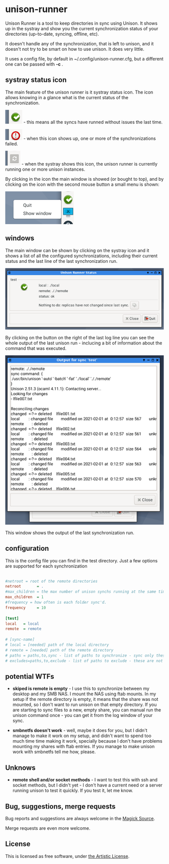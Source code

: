 # unison-runner

Unison Runner is a tool to keep directories in sync using Unison.
It shows up in the systray and show you the current synchronization status
of your directories (up-to-date, syncing, offline, etc).

It doesn't handle any of the synchronization, that is left to unison, and
it doesn't not try to be smart on how to use unison. It does very little.

It uses a config file, by default in ~/.config/unison-runner.cfg, but a
different one can be passed with **-c <filepath>**.

## systray status icon

The main feature of the unison runner is it systray status icon. The icon
allows knowing in a glance what is the current status of the synchronization.

![all good](shots/icon-ok.png "all good icon") - this means all the syncs have
runned without issues the last time.

![error](shots/icon-error.png "Error") - when this icon shows up, one or
more of the synchronizations failed.

![syncing](shots/icon-syncing.png "Synchorinization running") - when the
systray shows this icon, the unison runner is currently running one or
more unison instances.

By clicking in the icon the main window is showed (or bought to top), and
by clicking on the icon with the second mouse button a small menu is shown:

![quit/show menu](shots/menu.png "Systray icon menu")

## windows

The main window can be shown by clicking on the systray icon and it shows
a list of all the configured synchronizations, including their current
status and the last line of the last synchronization run.

![main window](shots/window.png "main window")

By clicking on the button on the right of the last log line you can see the
whole output of the last unison run - inclucing a bit of information about
the command that was executed.

![sync log window](shots/sync-log-window.png "sync log window")

This window shows the output of the last synchronization run.

## configuration

This is the config file you can find in the test directory. Just a few
options are supported for each synchronization

~~~ini

#netroot = root of the remote directories
netroot       = .
#max_children = the max number of unison synchs running at the same time
max_children  = 1
#frequency = how often is each folder sync'd.
frequency     = 10

[test]
local   = local
remote  = remote

# [sync-name]
# local = [needed] path of the local directory
# remote = [needed] path of the remote directory
# paths = paths,to,sync - list of paths to synchronize - sync only these paths
# excludes=paths,to,exclude - list of paths to exclude - these are not sync'd

~~~

## potential WTFs

* **skiped is remote is empty** - I use this to synchronize between my
desktop and my SMB NAS. I mount the NAS using ftab mounts. In my setup
if the remote directory is empty, it means that the share was not mounted,
so I don't want to run unison on that empty directory. If you are starting
to sync files to a new, empty share, you can manual run the unison command
once - you can get it from the log window of your sync.

* **smbnetfs doesn't work** - well, maybe it does for you, but I didn't
manage to make it work on my setup, and didn't want to spend too much time
time making it work, specially because I don't have problems mounting my
shares with ftab entries. If you manage to make unison work with smbnetfs
tell me how, please.

## Unknows

* **remote shell and/or socket methods** - I want to test this with ssh
and socket methods, but I didn't yet - I don't have a current need or a
server running unison to test it quickly. If you test it, let me know.

## Bug, suggestions, merge requests

Bug reports and suggestions are always welcome in the
[Magick Source](http://magick-source.net).

Merge requests are even more welcome.

## License

This is licensed as free software, under
[the Artistic License](https://dev.perl.org/licenses/artistic.html).


